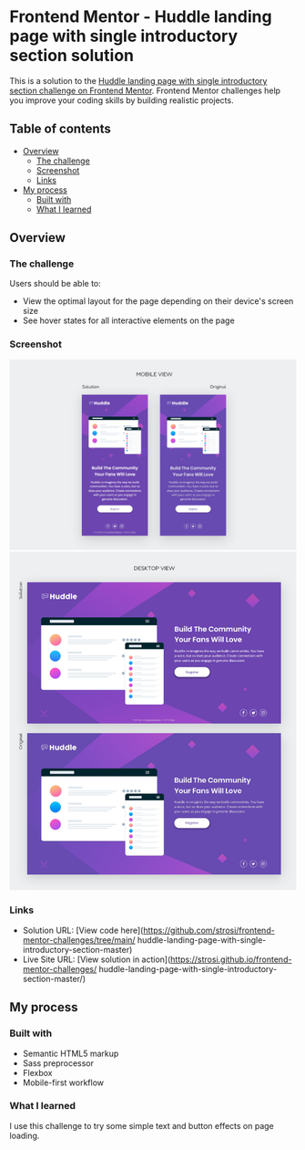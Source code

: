 # Frontend Mentor - Huddle landing page with single introductory section solution

This is a solution to the [Huddle landing page with single introductory section challenge on Frontend Mentor](https://www.frontendmentor.io/challenges/huddle-landing-page-with-a-single-introductory-section-B_2Wvxgi0). Frontend Mentor challenges help you improve your coding skills by building realistic projects. 

## Table of contents

- [Overview](#overview)
  - [The challenge](#the-challenge)
  - [Screenshot](#screenshot)
  - [Links](#links)
- [My process](#my-process)
  - [Built with](#built-with)
  - [What I learned](#what-i-learned)

## Overview

### The challenge

Users should be able to:

- View the optimal layout for the page depending on their device's screen size
- See hover states for all interactive elements on the page

### Screenshot

<img src="./solution-screenshots/huddle-landing-p-mobile.jpg">
<img src="./solution-screenshots/huddle-landing-p-desktop.jpg">

### Links

- Solution URL: [View code here](https://github.com/strosi/frontend-mentor-challenges/tree/main/
huddle-landing-page-with-single-introductory-section-master)
- Live Site URL: [View solution in action](https://strosi.github.io/frontend-mentor-challenges/
huddle-landing-page-with-single-introductory-section-master/)

## My process

### Built with

- Semantic HTML5 markup
- Sass preprocessor
- Flexbox
- Mobile-first workflow

### What I learned

I use this challenge to try some simple text and button effects on page loading.
